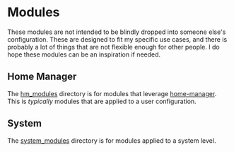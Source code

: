 # Modules

These modules are not intended to be blindly dropped into someone else's
configuration. These are designed to fit my specific use cases, and there is
probably a lot of things that are not flexible enough for other people. I do
hope these modules can be an inspiration if needed.

## Home Manager

The [hm_modules](./hm_modules) directory is for modules that leverage
[home-manager]. This is _typically_ modules that are applied to a user
configuration.

[home-manager]: https://github.com/nix-community/home-manager

## System

The [system_modules](./system_modules) directory is for modules applied to a
system level.
